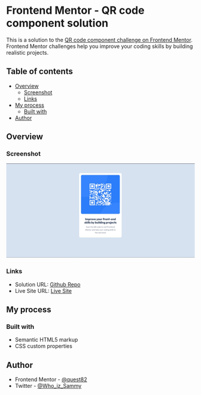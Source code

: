 # Frontend Mentor - QR code component solution

This is a solution to the [QR code component challenge on Frontend Mentor](https://www.frontendmentor.io/challenges/qr-code-component-iux_sIO_H). Frontend Mentor challenges help you improve your coding skills by building realistic projects.

## Table of contents

- [Overview](#overview)
  - [Screenshot](#screenshot)
  - [Links](#links)
- [My process](#my-process)
  - [Built with](#built-with)
- [Author](#author)

## Overview

### Screenshot

![Screenshot](./screenshot.jpg)

### Links

- Solution URL: [Github Repo](https://github.com/quest82/frontend_mentor_projects/tree/main/QR_Code_Component_Main)
- Live Site URL: [Live Site](https://lively-cat-3bd4be.netlify.app/)

## My process

### Built with

- Semantic HTML5 markup
- CSS custom properties

## Author

- Frontend Mentor - [@quest82](https://www.frontendmentor.io/profile/quest82)
- Twitter - [@Who_iz_Sammy](https://x.com/Who_iz_Sammy)
